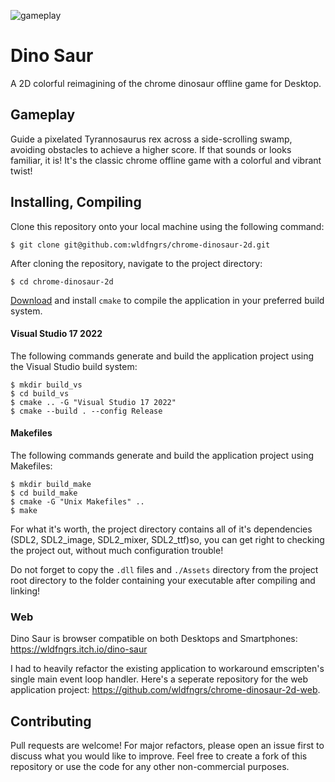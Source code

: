 ![gameplay](https://github.com/wldfngrs/chrome-dinosaur-2d/blob/main/Assets/gameplay.gif)

# Dino Saur
A 2D colorful reimagining of the chrome dinosaur offline game for Desktop.

## Gameplay
Guide a pixelated Tyrannosaurus rex across a side-scrolling swamp, avoiding  obstacles to achieve a higher score. If that sounds or looks familiar, it is! It's the classic chrome offline game with a colorful and vibrant twist!

## Installing, Compiling
Clone this repository onto your local machine using the following command:

```$ git clone git@github.com:wldfngrs/chrome-dinosaur-2d.git```

After cloning the repository, navigate to the project directory:

```$ cd chrome-dinosaur-2d```

[Download](https://cmake.org/download/) and install ``cmake`` to compile the application in your preferred build system.

#### Visual Studio 17 2022

The following commands generate and build the application project using the Visual Studio build system:

```
$ mkdir build_vs
$ cd build_vs
$ cmake .. -G "Visual Studio 17 2022"
$ cmake --build . --config Release
```

#### Makefiles

The following commands generate and build the application project using Makefiles:

```
$ mkdir build_make
$ cd build_make
$ cmake -G "Unix Makefiles" ..
$ make
```

For what it's worth, the project directory contains all of it's dependencies (SDL2, SDL2_image, SDL2_mixer, SDL2_ttf)so, you can get right to checking the project out, without much configuration trouble!

Do not forget to copy the ``.dll`` files and `./Assets` directory from the project root directory to the folder containing your executable after compiling and linking!

### Web
Dino Saur is browser compatible on both Desktops and Smartphones: https://wldfngrs.itch.io/dino-saur

I had to heavily refactor the existing application to workaround emscripten's single main event loop handler. Here's a seperate repository for the web application project: https://github.com/wldfngrs/chrome-dinosaur-2d-web.

## Contributing
Pull requests are welcome! For major refactors, please open an issue first to discuss what you would like to improve. Feel free to create a fork of this repository or use the code for any other non-commercial purposes.
